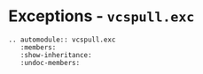# Exceptions - `vcspull.exc`

```{eval-rst}
.. automodule:: vcspull.exc
   :members:
   :show-inheritance:
   :undoc-members:
```
